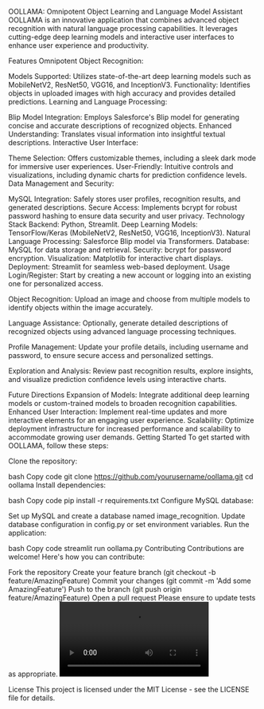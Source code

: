 OOLLAMA: Omnipotent Object Learning and Language Model Assistant
OOLLAMA is an innovative application that combines advanced object recognition with natural language processing capabilities. It leverages cutting-edge deep learning models and interactive user interfaces to enhance user experience and productivity.

Features
Omnipotent Object Recognition:

Models Supported: Utilizes state-of-the-art deep learning models such as MobileNetV2, ResNet50, VGG16, and InceptionV3.
Functionality: Identifies objects in uploaded images with high accuracy and provides detailed predictions.
Learning and Language Processing:

Blip Model Integration: Employs Salesforce's Blip model for generating concise and accurate descriptions of recognized objects.
Enhanced Understanding: Translates visual information into insightful textual descriptions.
Interactive User Interface:

Theme Selection: Offers customizable themes, including a sleek dark mode for immersive user experiences.
User-Friendly: Intuitive controls and visualizations, including dynamic charts for prediction confidence levels.
Data Management and Security:

MySQL Integration: Safely stores user profiles, recognition results, and generated descriptions.
Secure Access: Implements bcrypt for robust password hashing to ensure data security and user privacy.
Technology Stack
Backend: Python, Streamlit.
Deep Learning Models: TensorFlow/Keras (MobileNetV2, ResNet50, VGG16, InceptionV3).
Natural Language Processing: Salesforce Blip model via Transformers.
Database: MySQL for data storage and retrieval.
Security: bcrypt for password encryption.
Visualization: Matplotlib for interactive chart displays.
Deployment: Streamlit for seamless web-based deployment.
Usage
Login/Register: Start by creating a new account or logging into an existing one for personalized access.

Object Recognition: Upload an image and choose from multiple models to identify objects within the image accurately.

Language Assistance: Optionally, generate detailed descriptions of recognized objects using advanced language processing techniques.

Profile Management: Update your profile details, including username and password, to ensure secure access and personalized settings.

Exploration and Analysis: Review past recognition results, explore insights, and visualize prediction confidence levels using interactive charts.

Future Directions
Expansion of Models: Integrate additional deep learning models or custom-trained models to broaden recognition capabilities.
Enhanced User Interaction: Implement real-time updates and more interactive elements for an engaging user experience.
Scalability: Optimize deployment infrastructure for increased performance and scalability to accommodate growing user demands.
Getting Started
To get started with OOLLAMA, follow these steps:

Clone the repository:

bash
Copy code
git clone https://github.com/yourusername/oollama.git
cd oollama
Install dependencies:

bash
Copy code
pip install -r requirements.txt
Configure MySQL database:

Set up MySQL and create a database named image_recognition.
Update database configuration in config.py or set environment variables.
Run the application:

bash
Copy code
streamlit run oollama.py
Contributing
Contributions are welcome! Here's how you can contribute:

Fork the repository
Create your feature branch (git checkout -b feature/AmazingFeature)
Commit your changes (git commit -m 'Add some AmazingFeature')
Push to the branch (git push origin feature/AmazingFeature)
Open a pull request
Please ensure to update tests as appropriate.
![Video](https://github.com/Hecker7727/oollama/raw/main/test.mkv)


License
This project is licensed under the MIT License - see the LICENSE file for details.
